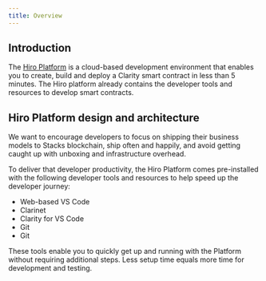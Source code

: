 ```yaml
---
title: Overview
---
```


## Introduction

The [Hiro Platform](https://platform.hiro.so/) is a cloud-based development environment that enables you to create, build and deploy a Clarity smart contract in less than 5 minutes. The Hiro platform already contains the developer tools and resources to develop smart contracts.

## Hiro Platform design and architecture

We want to encourage developers to focus on shipping their business models to Stacks blockchain, ship often and happily, and avoid getting caught up with unboxing and infrastructure overhead.

To deliver that developer productivity, the Hiro Platform comes pre-installed with the following developer tools and resources to help speed up the developer journey:

- Web-based VS Code
- Clarinet
- Clarity for VS Code
- Git
- Git

These tools enable you to quickly get up and running with the Platform without requiring additional steps. Less setup time equals more time for development and testing.
